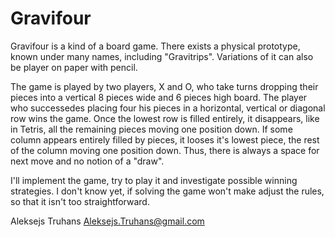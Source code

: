 Gravifour
=========

Gravifour is a kind of a board game. There exists a physical prototype, known under many names, including "Gravitrips". Variations of it can also be player on paper with pencil. 

The game is played by two players, X and O, who take turns dropping their pieces into a vertical 8 pieces wide and 6 pieces high board. The player who successedes placing four his pieces in a horizontal, vertical or diagonal row wins the game. Once the lowest row is filled entirely, it disappears, like in Tetris, all the remaining pieces moving one position down. If some column appears entirely filled by pieces, it looses it's lowest piece, the rest of the column moving one position down. Thus, there is always a space for next move and no notion of a "draw".

I'll implement the game, try to play it and investigate possible winning strategies. I don't know yet, if solving the game won't make adjust the rules, so that it isn't too straightforward.

Aleksejs Truhans <Aleksejs.Truhans@gmail.com>
 

 
